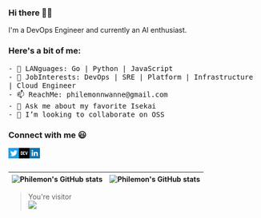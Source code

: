 ### Hi there 👋🏾


I'm a DevOps Engineer and currently an AI enthusiast.


<!-- ABOUT ME: START -->

### Here's a **bit** of me:

<samp>
- 🌱 LANguages: Go | Python | JavaScript
</samp><br>

<samp>
- 💼 JobInterests: DevOps | SRE | Platform | Infrastructure | Cloud Engineer
</samp><br>

<samp>
- 📫 ReachMe: philemonnwanne@gmail.com
</samp><br>

<samp>
- 💬 Ask me about my favorite Isekai
</samp><br>

<samp>
- 👯 I’m looking to collaborate on OSS
</samp>

<!-- ABOUT ME: END -->

<!-- SOCIAL ICONS: START -->

### Connect with me :smiley:

<a href="https://twitter.com/philemonnwanne">
  <img align="left" alt="Philemon Nwanne Twitter" width="21px" src="https://raw.githubusercontent.com/edent/SuperTinyIcons/099dc12b59179d07d534069bc8551718f786d91a/images/svg/twitter.svg" />
</a>

<a href="https://dev.to/philemonnwanne">
  <img align="left" alt="Philemon Nwanne DEV" width="21px" src="https://raw.githubusercontent.com/edent/SuperTinyIcons/099dc12b59179d07d534069bc8551718f786d91a/images/svg/dev_to.svg" />
</a>

<a href="https://www.linkedin.com/in/philnwanne/">
  <img align="left" alt="Philemon Nwanne Linkdin" width="21px" src="https://raw.githubusercontent.com/edent/SuperTinyIcons/099dc12b59179d07d534069bc8551718f786d91a/images/svg/linkedin.svg" />
</a><br/><br/>

<!-- SOCIAL ICONS: END -->

| <img align="center" src="https://github-readme-stats.vercel.app/api?username=philemonnwanne&show_icons=true&include_all_commits=true&hide_border=true" alt="Philemon's GitHub stats" /> | <img align="center" src="https://github-readme-stats.vercel.app/api/top-langs/?username=philemonnwanne&langs_count=8&layout=compact&hide_border=true" alt="Philemon's GitHub stats" /> |
| ------------- | ------------- |

<!-- ![counter](https://ennjviprh19fs24.m.pipedream.net) -->
> You're visitor<br>
![](https://komarev.com/ghpvc/?username=philemonnwanne&color=orange&label=⌗)

